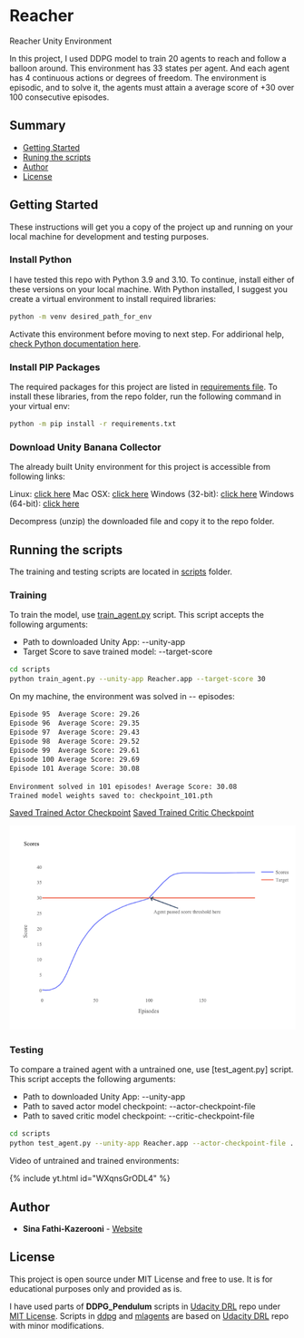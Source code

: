 # Reacher
Reacher Unity Environment

In this project, I used DDPG model to train 20 agents to reach and follow a balloon around. This environment has 33 states per agent. And each agent has 4 continuous actions or degrees of freedom. The environment is episodic, and to solve it, the agents must attain a average score of +30 over 100 consecutive episodes.

## Summary

- [Getting Started](#getting-started)
- [Runing the scripts](#running-the-scripts)
- [Author](#author)
- [License](#license)

## Getting Started

These instructions will get you a copy of the project up and running on your local machine for development and testing purposes.

### Install Python
I have tested this repo with Python 3.9 and 3.10. To continue, install either of these versions on your local machine. With Python installed, I suggest you create a virtual environment to install required libraries:

```bash
python -m venv desired_path_for_env
```
Activate this environment before moving to next step. For addirional help, [check Python documentation here](https://docs.python.org/3/library/venv.html).

### Install PIP Packages

The required packages for this project are listed in [requirements file](requirements.txt). To install these libraries, from the repo folder, run the following command in your virtual env:

```bash
python -m pip install -r requirements.txt
```


### Download Unity Banana Collector
The already built Unity environment for this project is accessible from following links:

Linux: [click here](https://s3-us-west-1.amazonaws.com/udacity-drlnd/P2/Reacher/Reacher_Linux.zip)
Mac OSX: [click here](https://s3-us-west-1.amazonaws.com/udacity-drlnd/P2/Reacher/Reacher.app.zip)
Windows (32-bit): [click here](https://s3-us-west-1.amazonaws.com/udacity-drlnd/P2/Reacher/Reacher_Windows_x86.zip)
Windows (64-bit): [click here](https://s3-us-west-1.amazonaws.com/udacity-drlnd/P2/Reacher/Reacher_Windows_x86_64.zip)


Decompress (unzip) the downloaded file and copy it to the repo folder.

## Running the scripts

The training and testing scripts are located in [scripts](scripts) folder.

### Training

To train the model, use [train_agent.py](scripts/train_agent.py) script. This script accepts the following arguments:

- Path to downloaded Unity App: --unity-app
- Target Score to save trained model: --target-score

```bash
cd scripts
python train_agent.py --unity-app Reacher.app --target-score 30
```


On my machine, the environment was solved in -- episodes:

```
Episode 95	Average Score: 29.26
Episode 96	Average Score: 29.35
Episode 97	Average Score: 29.43
Episode 98	Average Score: 29.52
Episode 99	Average Score: 29.61
Episode 100	Average Score: 29.69
Episode 101	Average Score: 30.08

Environment solved in 101 episodes!	Average Score: 30.08
Trained model weights saved to: checkpoint_101.pth
```

[Saved Trained Actor Checkpoint](checkpoints/actor_checkpoint_101.pth)
[Saved Trained Critic Checkpoint](checkpoints/critic_checkpoint_101.pth)

![Trained Model Scores](images/train_scores.png)

### Testing

To compare a trained agent with a untrained one, use [test_agent.py] script. This script accepts the following arguments: 

- Path to downloaded Unity App: --unity-app
- Path to saved actor model checkpoint: --actor-checkpoint-file
- Path to saved critic model checkpoint: --critic-checkpoint-file

```bash
cd scripts
python test_agent.py --unity-app Reacher.app --actor-checkpoint-file ../checkpoints/actor_checkpoint_101.pth --critic-checkpoint-file ../checkpoints/critic_checkpoint_101.pth
```

Video of untrained and trained environments:

{% include yt.html id="WXqnsGrODL4" %}

## Author
  - **Sina Fathi-Kazerooni** - 
    [Website](https://sinafathi.com)


## License

This project is open source under MIT License and free to use. It is for educational purposes only and provided as is.

I have used parts of **DDPG_Pendulum** scripts in [Udacity DRL](https://github.com/udacity/deep-reinforcement-learning/) repo under [MIT License](https://github.com/udacity/deep-reinforcement-learning/blob/master/LICENSE). Scripts in [ddpg](ddpg) and [mlagents](mlagents) are based on [Udacity DRL](https://github.com/udacity/deep-reinforcement-learning/) repo with minor modifications.

